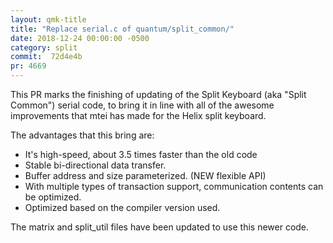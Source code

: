 ```yaml
---
layout: qmk-title
title: "Replace serial.c of quantum/split_common/"
date: 2018-12-24 00:00:00 -0500
category: split
commit:  72d4e4b 
pr: 4669
---
```


This PR marks the finishing of updating of the Split Keyboard (aka "Split Common") serial code, to bring it in line with all of the awesome improvements that mtei has made for the Helix split keyboard. 

The advantages that this bring are:
* It's high-speed, about 3.5 times faster than the old code
* Stable bi-directional data transfer.
* Buffer address and size parameterized. (NEW flexible API)
* With multiple types of transaction support, communication contents can be optimized.
* Optimized based on the compiler version used.

The matrix and split_util files have been updated to use this newer code.